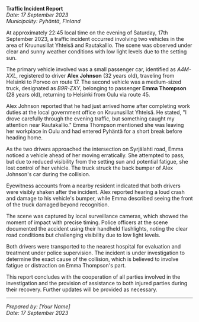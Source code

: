 

**Traffic Incident Report**  
*Date: 17 September 2023*  
*Municipality: Pyhäntä, Finland*

At approximately 22:45 local time on the evening of Saturday, 17th September 2023, a traffic incident occurred involving two vehicles in the area of Kruunusillat Yhteisä and Rautakallio. The scene was observed under clear and sunny weather conditions with low light levels due to the setting sun.

The primary vehicle involved was a small passenger car, identified as *A4M-XXL*, registered to driver **Alex Johnson** (32 years old), traveling from Helsinki to Porvoo on route 17. The second vehicle was a medium-sized truck, designated as *B9R-ZXY*, belonging to passenger **Emma Thompson** (28 years old), returning to Helsinki from Oulu via route 45.

Alex Johnson reported that he had just arrived home after completing work duties at the local government office on Kruunusillat Yhteisä. He stated, "I drove carefully through the evening traffic, but something caught my attention near Rautakallio." Emma Thompson mentioned she was leaving her workplace in Oulu and had entered Pyhäntä for a short break before heading home.

As the two drivers approached the intersection on Syrjälahti road, Emma noticed a vehicle ahead of her moving erratically. She attempted to pass, but due to reduced visibility from the setting sun and potential fatigue, she lost control of her vehicle. The truck struck the back bumper of Alex Johnson's car during the collision.

Eyewitness accounts from a nearby resident indicated that both drivers were visibly shaken after the incident. Alex reported hearing a loud crash and damage to his vehicle's bumper, while Emma described seeing the front of the truck damaged beyond recognition.

The scene was captured by local surveillance cameras, which showed the moment of impact with precise timing. Police officers at the scene documented the accident using their handheld flashlights, noting the clear road conditions but challenging visibility due to low light levels.

Both drivers were transported to the nearest hospital for evaluation and treatment under police supervision. The incident is under investigation to determine the exact cause of the collision, which is believed to involve fatigue or distraction on Emma Thompson's part.

This report concludes with the cooperation of all parties involved in the investigation and the provision of assistance to both injured parties during their recovery. Further updates will be provided as necessary.  

---  
*Prepared by: [Your Name]*  
*Date: 17 September 2023*